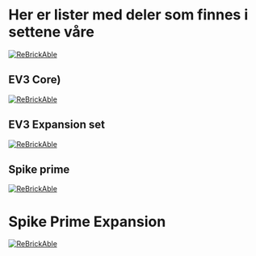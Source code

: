 # Her er lister med deler som finnes i settene våre

[![ReBrickAble][logo]](https://rebrickable.com/)

## EV3 Core)
[![ReBrickAble][EV3_Core]](https://rebrickable.com/sets/45544-1/ev3-core-set)

## EV3 Expansion set
[![ReBrickAble][EV3_Expansion]](https://rebrickable.com/sets/45560-1/ev3-expansion-set)

## Spike prime
[![ReBrickAble][Spike_Prime]](https://rebrickable.com/sets/45678-1/spike-prime)

# Spike Prime Expansion
[![ReBrickAble][Spike_Prime_Expansion]](https://rebrickable.com/sets/45681-1/spike-prime-expansion-set-v2)



[logo]:                  https://rebrickable.com/static/img/title.png
[EV3_Core]:              https://cdn.rebrickable.com/media/thumbs/sets/45544-1/8807.jpg/1000x800p.jpg 
[EV3_Expansion]:         https://cdn.rebrickable.com/media/thumbs/sets/45560-1/2497.jpg/1000x800p.jpg
[Spike_Prime]:           https://cdn.rebrickable.com/media/thumbs/sets/45678-1/83382.jpg/1000x800p.jpg
[Spike_Prime_Expansion]: https://cdn.rebrickable.com/media/thumbs/sets/45681-1/90505.jpg/1000x800p.jpg